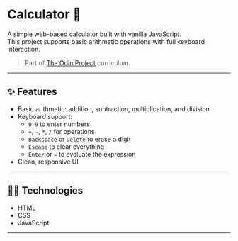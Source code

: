 # Calculator 🧮

A simple web-based calculator built with vanilla JavaScript.  
This project supports basic arithmetic operations with full keyboard interaction.

> Part of [The Odin Project](https://www.theodinproject.com/) curriculum.

---

## ✨ Features

- Basic arithmetic: addition, subtraction, multiplication, and division
- Keyboard support:
  - `0–9` to enter numbers
  - `+`, `-`, `*`, `/` for operations
  - `Backspace` or `Delete` to erase a digit
  - `Escape` to clear everything
  - `Enter` or `=` to evaluate the expression
- Clean, responsive UI

---

## 🧑‍💻 Technologies

- HTML
- CSS
- JavaScript

---